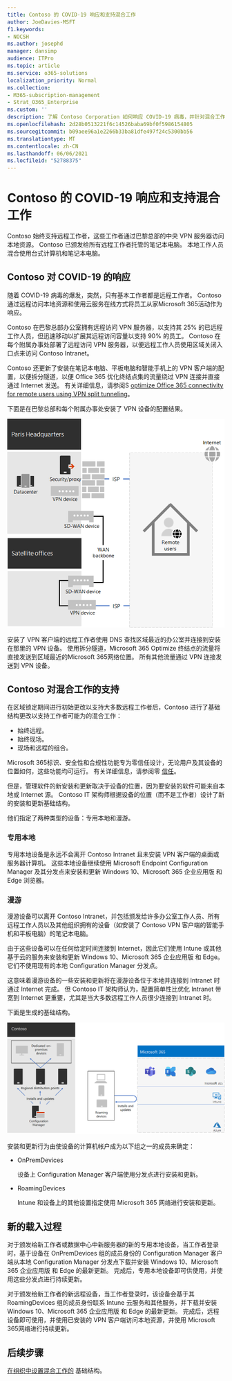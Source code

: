 ```yaml
---
title: Contoso 的 COVID-19 响应和支持混合工作
author: JoeDavies-MSFT
f1.keywords:
- NOCSH
ms.author: josephd
manager: dansimp
audience: ITPro
ms.topic: article
ms.service: o365-solutions
localization_priority: Normal
ms.collection:
- M365-subscription-management
- Strat_O365_Enterprise
ms.custom: ''
description: 了解 Contoso Corporation 如何响应 COVID-19 病毒，并针对混合工作设计其软件安装和更新基础结构。
ms.openlocfilehash: 2d28b0513221f6c14526baba69bf0f5986154805
ms.sourcegitcommit: b09aee96a1e2266b33ba81dfe497f24c5300bb56
ms.translationtype: MT
ms.contentlocale: zh-CN
ms.lasthandoff: 06/06/2021
ms.locfileid: "52788375"
---
```

# <a name="contosos-covid-19-response-and-support-for-hybrid-work"></a>Contoso 的 COVID-19 响应和支持混合工作

Contoso 始终支持远程工作者，这些工作者通过巴黎总部的中央 VPN 服务器访问本地资源。 Contoso 已颁发给所有远程工作者托管的笔记本电脑。 本地工作人员混合使用台式计算机和笔记本电脑。

## <a name="contosos-response-to-covid-19"></a>Contoso 对 COVID-19 的响应

随着 COVID-19 病毒的爆发，突然，只有基本工作者都是远程工作者。 Contoso 通过远程访问本地资源和使用云服务在线方式将员工从家Microsoft 365活动作为响应。

Contoso 在巴黎总部办公室拥有远程访问 VPN 服务器，以支持其 25% 的已远程工作人员，但迅速移动以扩展其远程访问容量以支持 90% 的员工。 Contoso 在每个附属办事处部署了远程访问 VPN 服务器，以便远程工作人员使用区域关闭入口点来访问 Contoso Intranet。

Contoso 还更新了安装在笔记本电脑、平板电脑和智能手机上的 VPN 客户端的配置，以便拆分隧道，以便 Office 365 优化终结点集的流量绕过 VPN 连接并直接通过 Internet 发送。 有关详细信息，请参阅S [optimize Office 365 connectivity for remote users using VPN split tunneling](../enterprise/microsoft-365-vpn-split-tunnel.md)。

下面是在巴黎总部和每个附属办事处安装了 VPN 设备的配置结果。 

![Contoso 的 VPN 基础结构](../media/contoso-remote-onsite-work/contoso-vpn-infrastructure.png)

安装了 VPN 客户端的远程工作者使用 DNS 查找区域最近的办公室并连接到安装在那里的 VPN 设备。 使用拆分隧道，Microsoft 365 Optimize 终结点的流量将直接发送到区域最近的Microsoft 365网络位置。 所有其他流量通过 VPN 连接发送到 VPN 设备。

## <a name="contosos-support-for-hybrid-work"></a>Contoso 对混合工作的支持

在区域锁定期间进行初始更改以支持大多数远程工作者后，Contoso 进行了基础结构更改以支持工作者可能为的混合工作：

- 始终远程。
- 始终现场。
- 现场和远程的组合。

Microsoft 365标识、安全性和合规性功能专为零信任设计，无论用户及其设备的位置如何，这些功能均可运行。 有关详细信息，请参阅零 [信任](https://www.microsoft.com/security/business/zero-trust)。

但是，管理软件的新安装和更新取决于设备的位置，因为要安装的软件可能来自本地或 Internet 源。 Contoso IT 架构师根据设备的位置（而不是工作者）设计了新的安装和更新基础结构。

他们指定了两种类型的设备：专用本地和漫游。

### <a name="dedicated-on-premises"></a>专用本地

专用本地设备是永远不会离开 Contoso Intranet 且未安装 VPN 客户端的桌面或服务器计算机。 这些本地设备继续使用 Microsoft Endpoint Configuration Manager 及其分发点来安装和更新 Windows 10、Microsoft 365 企业应用版 和 Edge 浏览器。

### <a name="roaming"></a>漫游

漫游设备可以离开 Contoso Intranet，并包括颁发给许多办公室工作人员、所有远程工作人员以及其他组织拥有的设备（如安装了 Contoso VPN 客户端的智能手机和平板电脑）的笔记本电脑。 

由于这些设备可以在任何给定时间连接到 Internet，因此它们使用 Intune 或其他基于云的服务来安装和更新 Windows 10、Microsoft 365 企业应用版 和 Edge。 它们不使用现有的本地 Configuration Manager 分发点。

这意味着漫游设备的一些安装和更新将在漫游设备位于本地并连接到 Intranet 时通过 Internet 完成。 但 Contoso IT 架构师认为，配置简单性比优化 Intranet 带宽到 Internet 更重要，尤其是当大多数远程工作人员很少连接到 Intranet 时。

下面是生成的基础结构。

![Contoso 的安装和更新基础结构](../media/contoso-remote-onsite-work/contoso-updates-infrastructure.png)

安装和更新行为由使设备的计算机帐户成为以下组之一的成员来确定：

- OnPremDevices

  设备上 Configuration Manager 客户端使用分发点进行安装和更新。

- RoamingDevices

  Intune 和设备上的其他设置指定使用 Microsoft 365 网络进行安装和更新。

## <a name="new-onboarding-process"></a>新的载入过程

对于颁发给新工作者或数据中心中新服务器的新的专用本地设备，当工作者登录时，基于设备在 OnPremDevices 组的成员身份的 Configuration Manager 客户端从本地 Configuration Manager 分发点下载并安装 Windows 10、Microsoft 365 企业应用版 和 Edge 的最新更新。 完成后，专用本地设备即可供使用，并使用这些分发点进行持续更新。

对于颁发给新工作者的新远程设备，当工作者登录时，该设备会基于其 RoamingDevices 组的成员身份联系 Intune 云服务和其他服务，并下载并安装 Windows 10、Microsoft 365 企业应用版 和 Edge 的最新更新。 完成后，远程设备即可使用，并使用已安装的 VPN 客户端访问本地资源，并使用 Microsoft 365网络进行持续更新。

## <a name="next-step"></a>后续步骤

[在组织中设置混合工作的](empower-people-to-work-remotely.md) 基础结构。
